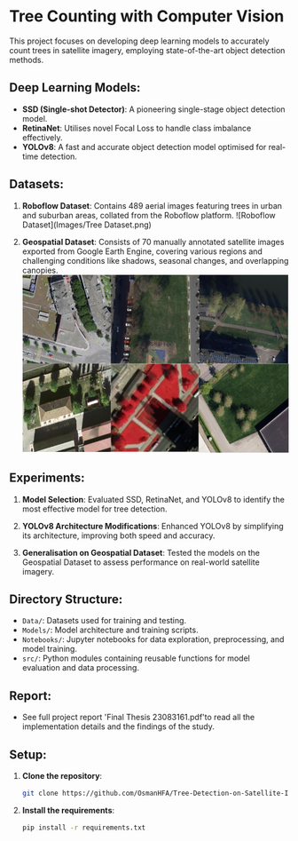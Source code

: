# Tree Counting with Computer Vision

This project focuses on developing deep learning models to accurately count trees in satellite imagery, employing state-of-the-art object detection methods.

## Deep Learning Models:
- **SSD (Single-shot Detector)**: A pioneering single-stage object detection model.
- **RetinaNet**: Utilises novel Focal Loss to handle class imbalance effectively.
- **YOLOv8**: A fast and accurate object detection model optimised for real-time detection.

## Datasets:
1. **Roboflow Dataset**: Contains 489 aerial images featuring trees in urban and suburban areas, collated from the Roboflow platform.
   ![Roboflow Dataset](Images/Tree Dataset.png) <!-- Add image link here -->
   
2. **Geospatial Dataset**: Consists of 70 manually annotated satellite images exported from Google Earth Engine, covering various regions and challenging conditions like shadows, seasonal changes, and overlapping canopies.
   ![Geospatial Dataset](Images/GEE_test_images.png)

## Experiments:
1. **Model Selection**: Evaluated SSD, RetinaNet, and YOLOv8 to identify the most effective model for tree detection.
   
2. **YOLOv8 Architecture Modifications**: Enhanced YOLOv8 by simplifying its architecture, improving both speed and accuracy.

3. **Generalisation on Geospatial Dataset**: Tested the models on the Geospatial Dataset to assess performance on real-world satellite imagery.

## Directory Structure:
- `Data/`: Datasets used for training and testing.
- `Models/`: Model architecture and training scripts.
- `Notebooks/`: Jupyter notebooks for data exploration, preprocessing, and model training.
- `src/`: Python modules containing reusable functions for model evaluation and data processing.

## Report:
- See full project report 'Final Thesis 23083161.pdf'to read all the implementation details and the findings of the study.

## Setup:

1. **Clone the repository**:
   ```bash
   git clone https://github.com/OsmanHFA/Tree-Detection-on-Satellite-Imagery-Using-YOLO.git
2. **Install the requirements**:
   ```bash
   pip install -r requirements.txt
